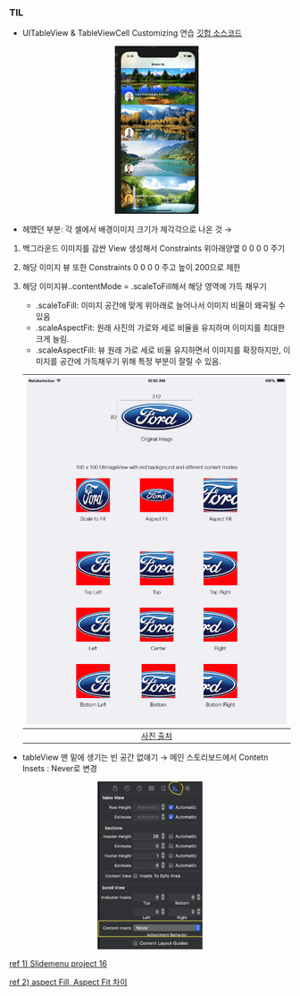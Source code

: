 ### TIL
- UITableView & TableViewCell Customizing 연습 [깃헙 소스코드](https://github.com/osandra/IOS_Practice/commit/5c1c205060cfd518174a69fb74ecf5c38f67fce4)
    <p align="center">
    <img src= "../../images/20210128/1.png" height="300">
    </p>
- 헤맸던 부분: 각 셀에서 배경이미지 크기가 제각각으로 나온 것 → <br>
1. 백그라운드 이미지를 감싼 View 생성해서 Constraints 위아래양옆 0 0 0 0 주기
2. 해당 이미지 뷰 또한 Constraints 0 0 0 0 주고 높이 200으로 제한
3. 해당 이미지뷰..contentMode = .scaleToFill해서 해당 영역에 가득 채우기
    - .scaleToFill: 이미지 공간에 맞게 위아래로 늘어나서 이미지 비율이 왜곡될 수 있음
    - .scaleAspectFit: 원래 사진의 가로와 세로 비율을 유지하며 이미지를 최대한 크게 늘림.
    - .scaleAspectFill: 뷰
    원래 가로 세로 비율 유지하면서 이미지를 확장하지만, 이미지를 공간에 가득채우기 위해 특정 부분이 잘릴 수 있음.

    | ![image](../../images/20210128/example.png) |
    |:--:| 
    | [사진 출처](https://stackoverflow.com/questions/4895272/difference-between-uiviewcontentmodescaleaspectfit-and-uiviewcontentmodescaletof) |
    
- tableView 맨 밑에 생기는 빈 공간 없애기 →  메인 스토리보드에서 Contetn Insets : Never로 변경
<p align="center">
<img src= "../../images/20210128/2.png" height="300">
</p>

[ref 1) Slidemenu project 16](https://github.com/allenwong/30DaysofSwift)

[ref 2) aspect Fill, Aspect Fit 차이](https://www.hackingwithswift.com/example-code/uikit/how-to-adjust-image-content-mode-using-aspect-fill-aspect-fit-and-scaling)
